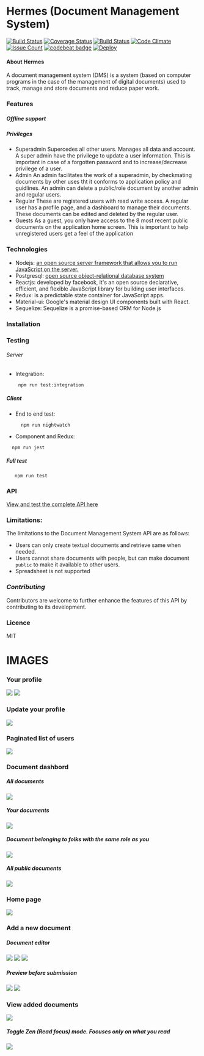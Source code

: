 # Hermes (Document Management System)

[![Build Status](https://travis-ci.org/Andela-JUdensi/DMS.svg?branch=develop)](https://travis-ci.org/Andela-JUdensi/DMS)
[![Coverage Status](https://coveralls.io/repos/github/Andela-JUdensi/DMS/badge.svg?branch=develop)](https://coveralls.io/github/Andela-JUdensi/DMS?branch=develop)
[![Build Status](https://semaphoreci.com/api/v1/ajudensi/dms/branches/develop/badge.svg)](https://semaphoreci.com/ajudensi/dms)
[![Code Climate](https://codeclimate.com/github/Andela-JUdensi/DMS/badges/gpa.svg)](https://codeclimate.com/github/Andela-JUdensi/DMS)
[![Issue Count](https://codeclimate.com/github/Andela-JUdensi/DMS/badges/issue_count.svg)](https://codeclimate.com/github/Andela-JUdensi/DMS)
[![codebeat badge](https://codebeat.co/badges/79d73144-0e57-47fe-87d7-940b0d11285e)](https://codebeat.co/projects/github-com-andela-judensi-dms-develop)
[![Deploy](https://www.herokucdn.com/deploy/button.svg)](hermes-dms-develop.herokuapp.com)



#### About Hermes
A document management system (DMS) is a system (based on computer programs in the case of the management of digital documents) used to track, manage and store documents and reduce paper work.

### Features
##### Offline support

##### Privileges
- Superadmin
  Supercedes all other users. Manages all data and account. A super admin have the privilege to update a user information. This is important in case of a forgotten password and to increase/decrease privilege of a user.
- Admin
  An admin facilitates the work of a superadmin, by checkmating documents by other uses tht it conforms to application policy and guidlines. An admin can delete a public/role document by another admin and regular users.
- Regular
  These are registered users with read write access. A regular user has a profile page, and a dashboard to manage their documents.
  These documents can be edited and deleted by the regular user.
- Guests
  As a guest, you only have access to the 8 most recent public documents on the application home screen. This is important to help unregistered users get a feel of the application

### Technologies
- Nodejs: [an open source server framework that allows you to run JavaScript on the server.](https://www.nodejs.org)
- Postgresql: [open source object-relational database system](https://www.postgresql.org/about/)
- Reactjs: developed by facebook, it's an open source declarative, efficient, and flexible JavaScript library for building user interfaces.
- Redux: is a predictable state container for JavaScript apps.
- Material-ui: Google's material design UI components built with React.
- Sequelize: Sequelize is a promise-based ORM for Node.js


### Installation

### Testing
###### Server
  - Integration:
    ```
     npm run test:integration
    ```
##### Client
  - End to end test:
    ```
      npm run nightwatch
    ```
  - Component and Redux:
  ```
    npm run jest
  ```
##### Full test
  ```
     npm run test
  ```
### API
  [View and test the complete API here](https://hermes-dms-develop.herokuapp.com/documentation/)


### Limitations:
The limitations to the Document Management System API are as follows:

* Users can only create textual documents and retrieve same when needed.
* Users cannot share documents with people, but can make document `public` to make it available to other users.
* Spreadsheet is not supported

### _**Contributing**_
Contributors are welcome to further enhance the features of this API by contributing to its development.

### Licence
MIT

# IMAGES
### Your profile
![](https://github.com/jyehoshua/DMS/blob/develop/readme-images/Screen%20Shot%202018-04-03%20at%2006.36.54.png?raw=true)
![](https://github.com/jyehoshua/DMS/blob/develop/readme-images/Screen%20Shot%202018-04-03%20at%2006.37.13.png?raw=true)



### Update your profile
![](https://github.com/jyehoshua/DMS/blob/develop/readme-images/Screen%20Shot%202018-04-03%20at%2006.37.26.png?raw=true)


### Paginated list of users
![](https://github.com/jyehoshua/DMS/blob/develop/readme-images/Screen%20Shot%202018-04-03%20at%2006.37.50.png?raw=true)


### Document dashbord
##### All documents
![](https://github.com/jyehoshua/DMS/blob/develop/readme-images/Screen%20Shot%202018-04-03%20at%2006.38.04.png?raw=true)
##### Your documents
![](https://github.com/jyehoshua/DMS/blob/develop/readme-images/Screen%20Shot%202018-04-03%20at%2006.38.11.png?raw=true)
##### Document belonging to folks with the same role as you
![](https://github.com/jyehoshua/DMS/blob/develop/readme-images/Screen%20Shot%202018-04-03%20at%2006.38.20.png?raw=true)
##### All public documents
![](https://github.com/jyehoshua/DMS/blob/develop/readme-images/Screen%20Shot%202018-04-03%20at%2006.38.28.png?raw=true)


### Home page
![](https://github.com/jyehoshua/DMS/blob/develop/readme-images/Screen%20Shot%202018-04-03%20at%2006.38.44.png?raw=true)


### Add a new document
##### Document editor
![](https://github.com/jyehoshua/DMS/blob/develop/readme-images/Screen%20Shot%202018-04-03%20at%2006.38.56.png?raw=true)
![](https://github.com/jyehoshua/DMS/blob/develop/readme-images/Screen%20Shot%202018-04-03%20at%2006.44.33.png?raw=true)
![](https://github.com/jyehoshua/DMS/blob/develop/readme-images/Screen%20Shot%202018-04-03%20at%2006.44.42.png?raw=true)
##### Preview before submission
![](https://github.com/jyehoshua/DMS/blob/develop/readme-images/Screen%20Shot%202018-04-03%20at%2006.41.59.png?raw=true)
![](https://github.com/jyehoshua/DMS/blob/develop/readme-images/Screen%20Shot%202018-04-03%20at%2006.44.22.png?raw=true)


### View added documents
![](https://github.com/jyehoshua/DMS/blob/develop/readme-images/Screen%20Shot%202018-04-03%20at%2006.45.23.png?raw=true)
##### Toggle Zen (Read focus) mode. Focuses only on what you read
![](https://github.com/jyehoshua/DMS/blob/develop/readme-images/Screen%20Shot%202018-04-03%20at%2006.45.30.png?raw=true)





